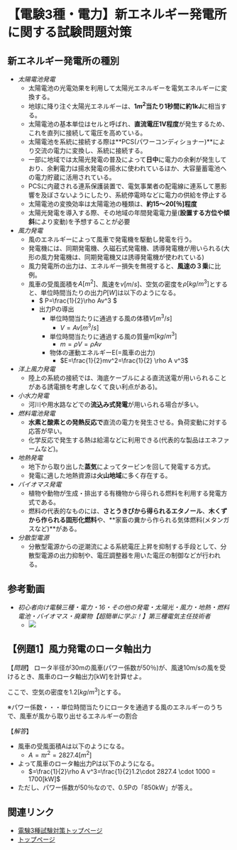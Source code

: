 # 【電験3種・電力】新エネルギー発電所に関する試験問題対策

## 新エネルギー発電所の種別

- *太陽電池発電*
    - 太陽電池の光電効果を利用して太陽光エネルギーを電気エネルギーに変換する。
    - 地球に降り注ぐ太陽光エネルギーは、**$1m^2$当たり1秒間に約1kJ**に相当する。
    - 太陽電池の基本単位はセルと呼ばれ、**直流電圧1V程度**が発生するため、これを直列に接続して電圧を高めている。
    - 太陽電池を系統に接続する際は**PCS(パワーコンディショナー)**により交流の電力に変換し、系統に接続する。
    - 一部に地域では太陽光発電の普及によって**日中**に電力の余剰が発生しており、余剰電力は揚水発電の揚水に使われているほか、大容量蓄電池への電力貯蔵に活用されている。
    - PCSに内蔵される連系保護装置で、電気事業者の配電線に連系して悪影響を及ぼさないようにしたり、系統停電時などに電力の供給を停止する
    - 太陽電池の変換効率は太陽電池の種類は、**約15〜20[％]程度**
    - 太陽光発電を導入する際、その地域の年間発電電力量(**設置する方位や傾斜**により変動)を予想することが必要
- *風力発電*
    - 風のエネルギーによって風車で発電機を駆動し発電を行う。
    - 発電機には、同期発電機、久磁石式発電機、誘導発電機が用いられる(大形の風力発電機は、同期発電機又は誘導発電機が使われている)
    - 風力発電所の出力は、エネルギー損失を無視すると、**風速の３乗**に比例。
    - 風車の受風面積を$A[m^2]$、風速を$v[m/s]$、空気の密度を$\rho[kg/m^3]$とすると、単位時間当たりの出力$P[W]$は以下のようになる。
        - $ P=\frac{1}{2}\rho Av^3 $ 
        - 出力Pの導出
            - 単位時間当たりに通過する風の体積$V[m^3/s]$
                - $V=Av[m^3/s]$
            - 単位時間当たりに通過する風の質量$m[kg/m^3]$
                - $m = \rho V = \rho Av$
            - 物体の運動エネルギーE(=風車の出力)
                - $E=\frac{1}{2}mv^2=\frac{1}{2} \rho A v^3$
- *洋上風力発電*
    - 陸上の系統の接続では、海底ケーブルによる直流送電が用いられることがある誘電損を考慮しなくて良い利点がある)。
- *小水力発電*
    - 河川や用水路などでの**流込み式発電**が用いられる場合が多い。
- *燃料電池発電*
    - **水素と酸素との発熱反応で**直流の電力を発生させる。負荷変動に対する応答が早い。
    - 化学反応で発生する熱は給湯などに利用できる(代表的な製品はエネファームなど)。
- *地熱発電*
    - 地下から取り出した**蒸気**によってタービンを回して発電する方式。
    - 発電に適した地熱資源は**火山地域**に多く存在する。
- *バイオマス発電*
    - 植物や動物が生成・排出する有機物から得られる燃料を利用する発電方式である。
    - 燃料の代表的なものには、**さとうきびから得られるエタノール**、**木くずから作られる固形化燃料**や、**家畜の糞から作られる気体燃料(メタンガスなど)**がある。
- *分散型電源*
    - 分散型電源からの逆潮流による系統電圧上昇を抑制する手段として、分散型電源の出力抑制や、電圧調整器を用いた電圧の制御などが行われる。

## 参考動画

- *初心者向け電験三種・電力・16・その他の発電・太陽光・風力・地熱・燃料電池・バイオマス・廃棄物【超簡単に学ぶ！】第三種電気主任技術者*
    - [![](https://img.youtube.com/vi/_5Px6t7VJJQ/0.jpg)](https://www.youtube.com/watch?v=_5Px6t7VJJQ)


## 【例題1】風力発電のロータ軸出力

【*問題*】
ロータ半径が30mの風車(パワー係数が50％)が、風速10m/sの風を受けるとき、風車のロータ軸出力[kW]を計算せよ。

ここで、空気の密度を$1.2[kg/m^3]$とする。

※パワー係数・・・単位時間当たりにロータを通過する風のエネルギーのうちで、風車が風から取り出せるエネルギーの割合

【*解答*】

- 風車の受風面積Aは以下のようになる。
    - $A=\pi r^2=2827.4 [m^2]$
- よって風車のロータ軸出力Pは以下のようになる。
    - $=\frac{1}{2}\rho A v^3=\frac{1}{2}1.2\cdot 2827.4 \cdot 1000 = 1700[kW]$
- ただし、パワー係数が50％なので、0.5Pの「850kW」が答え。



## 関連リンク

- [電験3種試験対策トップページ](../index.md)
- [トップページ](../../../index.md)